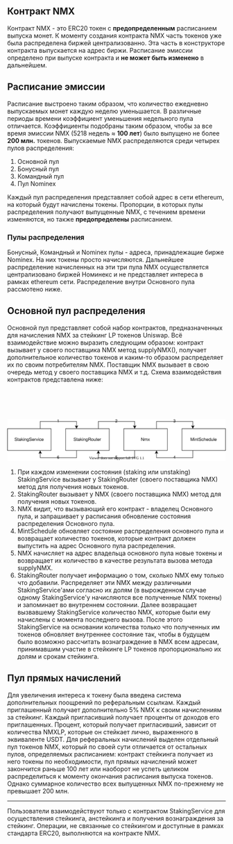 ## Контракт NMX
Контракт NMX - это ERC20 токен с **предопределенным** расписанием выпуска монет. К моменту создания контракта NMX часть токенов уже была распределена биржей централизованно. Эта часть в конструкторе контракта выпускается на адрес биржи.
Расписание эмиссии определено при выпуске контракта и **не может быть изменено** в дальнейшем.

## Расписание эмиссии
Расписание выстроено таким образом, что количество ежедневно выпускаемых монет каждую неделю уменьшается. В различные периоды времени коэффициент уменьшения недельного пула отличается. Коэффициенты подобраны таким образом, чтобы за все время эмиссии NMX (5218 недель ≈ **100 лет**) было выпущено не более **200 млн.** токенов. 
Выпускаемые NMX распределяются среди четырех пулов распределения:
1. Основной пул
2. Бонусный пул
3. Командный пул
4. Пул Nominex

Каждый пул распределения представляет собой адрес в сети ethereum, на который будут начислены токены. Пропорции, в которых пулы распределения получают выпущенные NMX, с течением времени изменяются, но также **предопределены** расписанием.

### Пулы распределения
Бонусный, Командный и Nominex пулы - адреса, принадлежащие бирже Nominex. На них токены просто начисляются. Дальнейшее распределение начисленных на эти три пула NMX осуществляется централизовано биржей Номинекс и не представляет интереса в рамках ethereum сети. Распределение внутри Основного пула рассмотено ниже.

## Основной пул распределения
Основной пул представляет собой набор контрактов, предназначенных для начисления NMX за стейкинг LP токенов Uniswap. Всё взаимодействие можно выразить следующим образом: контракт вызывает у своего поставщика NMX метод supplyNMX(), получает дополнительное количество токенов и каким-то образом распределяет их по своим потребителям NMX. Поставщик NMX вызывает в свою очередь метод у своего поставщика NMX и т.д. Схема взаимодействия контрактов представлена ниже:

                                                                                                                           
![схема взаимодействия контрактов](contracts_schema.svg)


1. При каждом изменении состояния (staking или unstaking) StakingService вызывает у StakingRouter (своего поставщика NMX) метод для получения новых токенов.
2. StakingRouter вызывает у NMX (своего поставщика NMX) метод для получения новых токенов.
3. NMX видит, что вызывающий его контракт - владелец Основного пула, и запрашивает у расписания обновление состояния распределения Основного пула.
4. MintSchedule обновляет состояние распределения основного пула и возвращает количество токенов, которые контракт должен выпустить на адрес Основного пула распределения.
5. NMX начисляет на адрес владельца основного пула новые токены и возвращает их количество в качестве результата вызова метода supplyNMX.
6. StakingRouter получает информацию о том, сколько NMX ему только что добавили. Распределяет эти NMX между различными StakingService'ами согласно их долям (в вырожденном случае одному StakingService'у начисляются все полученные NMX токены) и запоминает во внутреннем состоянии. Далее возвращает вызвавшему StakingService количество NMX, которые были ему начислены с момента последнего вызова. После этого StakingService на основании количества только что полученных им токенов обновляет внутреннее состояние так, чтобы в будущем было возможно рассчитать вознаграждение в NMX всем адресам, принимавшим участие в стейкинге LP токенов пропорционально их долям и срокам стейкинга.

## Пул прямых начислений
Для увеличения интереса к токену была введена система дополнительных поощрений по реферальным ссылкам. Каждый приглашенный получает дополнительно 5% NMX к своим начислениям за стейкинг. Каждый пригласивший получает проценты от доходов его приглашенных. Процент, который получает пригласивший, зависит от количества NMXLP, которые он стейкает лично, выраженного в эквиваленте USDT. Для реферальных начислений выделен отдельный пул токенов NMX, который по своей сути отличается от остальных пулов, определяемых расписанием: контракт стейкинга получает из него токены по необходимости, пул прямых начислений может закончится раньше 100 лет или наоборот не успеть целиком распределиться к моменту окончания расписания выпуска токенов. Однако суммарное количество всех выпущенных NMX по-прежнему не превышает 200 млн.

---

Пользователи взаимодействуют только с контрактом StakingService для осуществления стейкинга, анстейкинга и получения вознаграждения за стейкинг. Операции, не связанные со стейкингом и доступные в рамках стандарта ERC20, выполняются на контракте NMX.